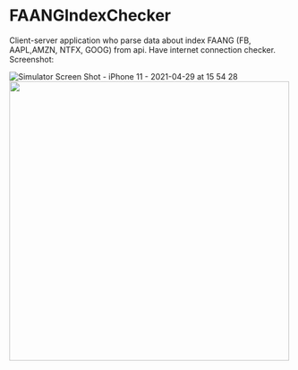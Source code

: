 # FAANGIndexChecker
Client-server application who parse data about index FAANG (FB, AAPL,AMZN, NTFX, GOOG) from api. Have internet connection checker.
Screenshot: 



![Simulator Screen Shot - iPhone 11 - 2021-04-29 at 15 54 28](https://user-images.githubusercontent.com/83255642/116525882-30950280-a903-11eb-92a4-3bfc65e58319.png)
<img src="path/to/116525882-30950280-a903-11eb-92a4-3bfc65e58319.png" width="500">
